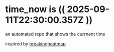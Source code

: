 # time_now is (( 2025-09-11T22:30:00.357Z ))

an automated repo that shows the currnent time

inspired by [breakingheatmap](https://github.com/breakingheatmap/breakingheatmap)